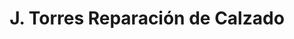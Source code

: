 ---
title: "J. Torres Reparación de Calzado"
url: /irun/j-torres-reparacion-de-calzado/
shop: zapatos
---